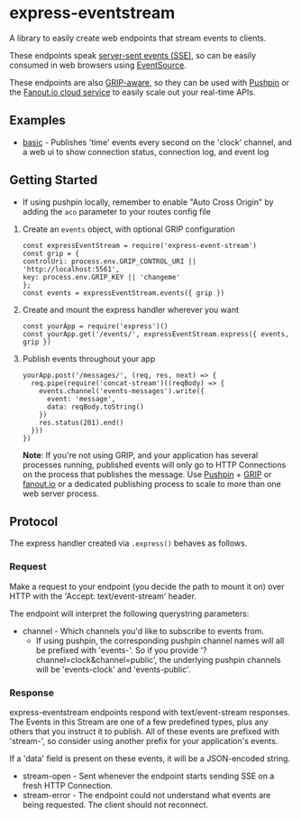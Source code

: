 # express-eventstream

A library to easily create web endpoints that stream events to clients.

These endpoints speak [server-sent events (SSE)](https://en.wikipedia.org/wiki/Server-sent_events), so can be easily consumed in web browsers using [EventSource](https://developer.mozilla.org/en-US/docs/Web/API/EventSource).

These endpoints are also [GRIP-aware](pushpin.org/docs/protocols/grip/), so they can be used with [Pushpin](http://pushpin.org/) or the [Fanout.io cloud service](https://fanout.io/) to easily scale out your real-time APIs.

## Examples

* [basic](./examples/basic/) - Publishes 'time' events every second on the 'clock' channel, and a web ui to show connection status, connection log, and event log

## Getting Started

* If using pushpin locally, remember to enable "Auto Cross Origin" by adding the `aco` parameter to your routes config file

1. Create an `events` object, with optional GRIP configuration

    ```
   const expressEventStream = require('express-event-stream')
   const grip = {
    controlUri: process.env.GRIP_CONTROL_URI || 'http://localhost:5561',
    key: process.env.GRIP_KEY || 'changeme'
   };
   const events = expressEventStream.events({ grip })
    ```

2. Create and mount the express handler wherever you want

    ```
    const yourApp = require('express')()
    const yourApp.get('/events/', expressEventStream.express({ events, grip })
    ```

3. Publish events throughout your app

    ```
    yourApp.post('/messages/', (req, res, next) => {
      req.pipe(require('concat-stream')((reqBody) => {
        events.channel('events-messages').write({
          event: 'message',
          data: reqBody.toString()
        })
        res.status(201).end()
      }))
    })
    ```

    **Note**: If you're not using GRIP, and your application has several processes running, published events will only go to HTTP Connections on the process that publishes the message. Use [Pushpin](http://pushpin.org/) + [GRIP](http://pushpin.org/docs/protocols/grip/) or [fanout.io](https://fanout.io/) or a dedicated publishing process to scale to more than one web server process.

## Protocol

The express handler created via `.express()` behaves as follows.

### Request

Make a request to your endpoint (you decide the path to mount it on) over HTTP with the 'Accept: text/event-stream' header.

The endpoint will interpret the following querystring parameters:

* channel - Which channels you'd like to subscribe to events from.
  * If using pushpin, the corresponding pushpin channel names will all be prefixed with 'events-'. So if you provide '?channel=clock&channel=public', the underlying pushpin channels will be 'events-clock' and 'events-public'.

### Response

express-eventstream endpoints respond with text/event-stream responses. The Events in this Stream are one of a few predefined types, plus any others that you instruct it to publish. All of these events are prefixed with 'stream-', so consider using another prefix for your application's events.

If a 'data' field is present on these events, it will be a JSON-encoded string.

* stream-open - Sent whenever the endpoint starts sending SSE on a fresh HTTP Connection.
* stream-error - The endpoint could not understand what events are being requested. The client should not reconnect.
